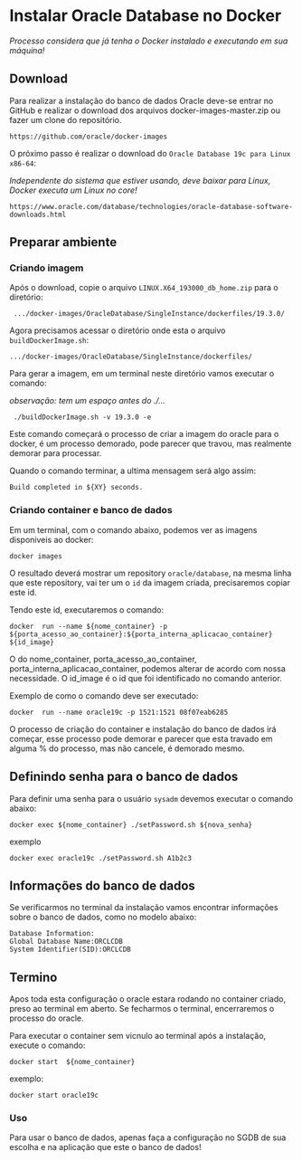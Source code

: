 # Instalar Oracle Database no Docker

_Processo considera que já tenha o Docker instalado e executando em sua máquina!_

## Download

Para realizar a instalação do banco de dados Oracle deve-se entrar no GitHub e realizar o download dos arquivos docker-images-master.zip ou fazer um clone do repositório.

```
https://github.com/oracle/docker-images
```

O próximo passo é realizar o download do `Oracle Database 19c para Linux x86-64`:

_Independente do sistema que estiver usando, deve baixar para Linux, Docker executa um Linux no core!_

```
https://www.oracle.com/database/technologies/oracle-database-software-downloads.html
```

## Preparar ambiente

### Criando imagem

Após o download, copie o arquivo `LINUX.X64_193000_db_home.zip` para o diretório:

```
 .../docker-images/OracleDatabase/SingleInstance/dockerfiles/19.3.0/
```

Agora precisamos acessar o diretório onde esta o arquivo `buildDockerImage.sh`:

```
.../docker-images/OracleDatabase/SingleInstance/dockerfiles/
```

Para gerar a imagem, em um terminal neste diretório vamos executar o comando:

_observação: tem um espaço antes do ./..._

```
 ./buildDockerImage.sh -v 19.3.0 -e
```

Este comando começará o processo de criar a imagem do oracle para o docker, é um processo demorado, pode parecer que travou, mas realmente demorar para processar.

Quando o comando terminar, a ultima mensagem será algo assim:

```
Build completed in ${XY} seconds.
```

### Criando container e banco de dados

Em um terminal, com o comando abaixo, podemos ver as imagens disponiveis ao docker:

```
docker images
```

O resultado deverá mostrar um repository `oracle/database`, na mesma linha que este repository, vai ter um o `id` da imagem criada, precisaremos copiar este id.

Tendo este id, executaremos o comando:

```
docker  run --name ${nome_container} -p ${porta_acesso_ao_container}:${porta_interna_aplicacao_container} ${id_image}
```

O do nome_container, porta_acesso_ao_container, porta_interna_aplicacao_container, podemos alterar de acordo com nossa necessidade. O id_image é o id que foi identificado no comando anterior.

Exemplo de como o comando deve ser executado:

```
docker  run --name oracle19c -p 1521:1521 08f07eab6285
```

O processo de criação do container e instalação do banco de dados irá começar, esse processo pode demorar e parecer que esta travado em alguma % do processo, mas não cancele, é demorado mesmo.

## Definindo senha para o banco de dados

Para definir uma senha para o usuário `sysadm` devemos executar o comando abaixo:

```
docker exec ${nome_container} ./setPassword.sh ${nova_senha}
```

exemplo

```
docker exec oracle19c ./setPassword.sh A1b2c3
```

## Informações do banco de dados

Se verificarmos no terminal da instalação vamos encontrar informações sobre o banco de dados, como no modelo abaixo:

```
Database Information:
Global Database Name:ORCLCDB
System Identifier(SID):ORCLCDB
```

## Termino

Apos toda esta configuração o oracle estara rodando no container criado, preso ao terminal em aberto. Se fecharmos o terminal, encerraremos o processo do oracle.

Para executar o container sem vicnulo ao terminal após a instalação, execute o comando:

```
docker start  ${nome_container}
```

exemplo:

```
docker start oracle19c
```

### Uso

Para usar o banco de dados, apenas faça a configuração no SGDB de sua escolha e na aplicação que este o banco de dados!
